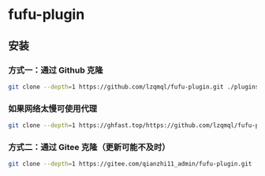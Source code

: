 # fufu-plugin

## 安装

### 方式一：通过 Github 克隆

```bash
git clone --depth=1 https://github.com/lzqmql/fufu-plugin.git ./plugins/fufu-plugin
```

### 如果网络太慢可使用代理
```bash
git clone --depth=1 https://ghfast.top/https://github.com/lzqmql/fufu-plugin.git ./plugins/fufu-plugin
```

### 方式二：通过 Gitee 克隆（更新可能不及时）

```bash
git clone --depth=1 https://gitee.com/qianzhi11_admin/fufu-plugin.git ./plugins/fufu-plugin
```
